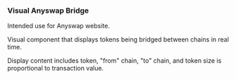 ### Visual Anyswap Bridge

Intended use for Anyswap website.

Visual component that displays tokens being bridged between chains in real time.

Display content includes token, "from" chain, "to" chain, and token size is proportional to transaction value.
